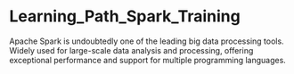 # Learning_Path_Spark_Training
Apache Spark is undoubtedly one of the leading big data processing tools. Widely used for large-scale data analysis and processing, offering exceptional performance and support for multiple programming languages.
